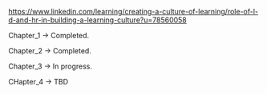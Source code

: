 https://www.linkedin.com/learning/creating-a-culture-of-learning/role-of-l-d-and-hr-in-building-a-learning-culture?u=78560058

Chapter_1 -> Completed.

Chapter_2 -> Completed.

Chapter_3 -> In progress.

CHapter_4 -> TBD
